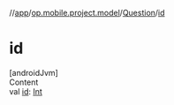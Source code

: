 //[app](../../../index.md)/[op.mobile.project.model](../index.md)/[Question](index.md)/[id](id.md)



# id  
[androidJvm]  
Content  
val [id](id.md): [Int](https://kotlinlang.org/api/latest/jvm/stdlib/kotlin/-int/index.html)  



